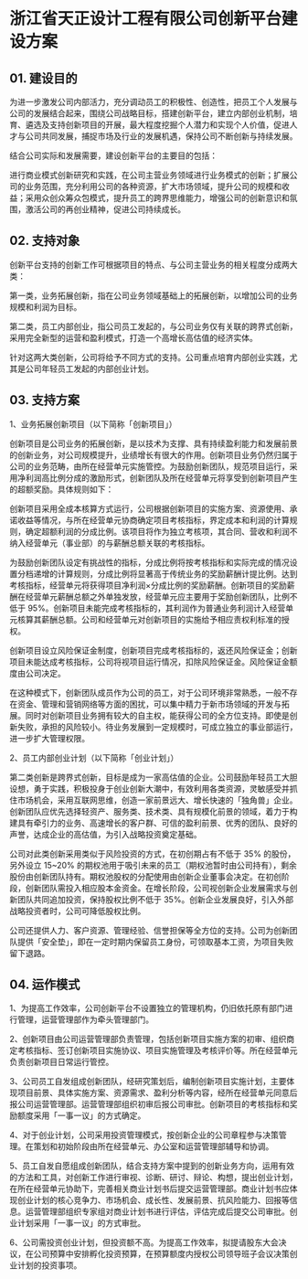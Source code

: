 # 浙江省天正设计工程有限公司创新平台建设方案

## 01. 建设目的

为进一步激发公司内部活力，充分调动员工的积极性、创造性，把员工个人发展与公司的发展结合起来，围绕公司战略目标，搭建创新平台，建立内部创业机制，培育、遴选及支持创新项目的开展，最大程度挖掘个人潜力和实现个人价值，促进人才与公司共同发展，捕捉市场及行业的发展机遇，保持公司不断创新与持续发展。

结合公司实际和发展需要，建设创新平台的主要目的包括：

进行商业模式创新研究和实践，在公司主营业务领域进行业务模式的创新；扩展公司的业务范围，充分利用公司的各种资源，扩大市场领域，提升公司的规模和收益；采用众创众筹众包模式，提升员工的跨界思维能力，增强公司的创新意识和氛围，激活公司的再创业精神，促进公司持续成长。

## 02. 支持对象

创新平台支持的创新工作可根据项目的特点、与公司主营业务的相关程度分成两大类：

第一类，业务拓展创新，指在公司业务领域基础上的拓展创新，以增加公司的业务规模和利润为目标。

第二类，员工内部创业，指公司员工发起的，与公司业务仅有关联的跨界式创新，采用完全新型的运营和盈利模式，打造一个高增长高估值的经济实体。

针对这两大类创新，公司将给予不同方式的支持。公司重点培育内部创业实践，尤其是公司年轻员工发起的内部创业计划。

## 03. 支持方案

1、业务拓展创新项目（以下简称「创新项目」）

创新项目是公司业务的拓展创新，是以技术为支撑、具有持续盈利能力和发展前景的创新业务，对公司规模提升，业绩增长有很大的作用。创新项目业务仍然归属于公司的业务范畴，由所在经营单元实施管控。为鼓励创新团队，规范项目运行，采用净利润高比例分成的激励形式，创新团队及所在经营单元将享受到创新项目产生的超额奖励。具体规则如下：

创新项目采用全成本核算方式运行，公司根据创新项目的实施方案、资源使用、承诺收益等情况，与所在经营单元协商确定项目考核指标，界定成本和利润的计算规则，确定超额利润的分成比例。该项目将作为独立考核项，其合同、营收和利润不纳入经营单元（事业部）的与薪酬总额关联的考核指标。

为鼓励创新团队设定有挑战性的指标，分成比例将按考核指标和实际完成的情况设置分档递增的计算规则，分成比例将显著高于传统业务的奖励薪酬计提比例。达到考核指标，经营单元将获得项目净利润×分成比例的奖励薪酬。创新项目的奖励薪酬在经营单元薪酬总额之外单独发放，经营单元应主要用于奖励创新团队，比例不低于 95%。创新项目未能完成考核指标的，其利润作为普通业务利润计入经营单元核算其薪酬总额。公司和经营单元对创新项目的实施给予相应责权利标准的授权。

创新项目设立风险保证金制度，创新项目完成考核指标的，返还风险保证金；创新项目未能达成考核指标，公司将视项目运行情况，扣除风险保证金。风险保证金额度由公司决定。

在这种模式下，创新团队成员作为公司的员工，对于公司环境非常熟悉，一般不存在资金、管理和营销网络等方面的困扰，可以集中精力于新市场领域的开发与拓展。同时对创新项目业务拥有较大的自主权，能获得公司的全方位支持。即使是创新失败，承担的风险较小。待业务发展到一定规模时，可成立独立的事业部运行，进一步扩大管理权限。

2、员工内部创业计划（以下简称「创业计划」）

第二类创新是跨界式创新，目标是成为一家高估值的企业。公司鼓励年轻员工大胆设想，勇于实践，积极投身于创业创新大潮中，有效利用各类资源，灵敏感受并抓住市场机会，采用互联网思维，创造一家前景远大、增长快速的「独角兽」企业。创新团队应优先选择轻资产、服务类、技术类、具有规模化前景的领域，着力于构建具有牵引力的业务、高速增长的客户群、可信的盈利前景、优秀的团队、良好的声誉，达成企业的高估值，为引入战略投资奠定基础。

公司对此类创新采用类似于风险投资的方式，在初创期占有不低于 35% 的股份，另外设立 15~20% 的期权池用于吸引未来的员工（期权池暂时由公司持有），剩余股份由创新团队持有。期权池股权的分配使用由创新企业董事会决定。在初创阶段，创新团队需投入相应股本金资金。在增长阶段，公司视创新企业发展需求与创新团队共同追加投资，保持股权比例不低于 35%。创新企业发展良好，引入外部战略投资者时，公司可降低股权比例。

公司还提供人力、客户资源、管理经验、信誉担保等全方位的支持。公司为创新团队提供「安全垫」，即在一定时期内保留员工身份，可领取基本工资，为项目失败留下退路。

## 04. 运作模式

1、为提高工作效率，公司创新平台不设置独立的管理机构，仍旧依托原有部门进行管理，运营管理部作为牵头管理部门。

2、创新项目由公司运营管理部负责管理，包括创新项目实施方案的初审、组织商定考核指标、签订创新项目实施协议、项目实施管理及考核评价等。所在经营单元负责创新项目日常运行管控。

3、公司员工自发组成创新团队，经研究策划后，编制创新项目实施计划，主要体现项目前景、具体实施方案、资源需求、盈利分析等内容，经所在经营单元同意后报公司运营管理部。运营管理部组织初审后报公司审批。创新项目的考核指标和奖励额度采用「一事一议」的方式确定。

4、对于创业计划，公司采用投资管理模式，按创新企业的公司章程参与决策管理。在策划和初始阶段由所在经营单元、办公室和运营管理部辅导和协调。

5、员工自发自愿组成创新团队，结合支持方案中提到的创新业务方向，运用有效的方法和工具，对创新工作进行审视、诊断、研讨、辩论、构想，提出创业计划，在所在经营单元协助下，完善相关商业计划书后提交运营管理部。商业计划书应体现创业计划的核心竞争力、市场机会、成长性、发展前景、抗风险能力、回报等信息。运营管理部组织专家组对商业计划书进行评估，评估完成后提交公司审批。创业计划采用「一事一议」的方式审批。

6、公司需投资创业计划，但投资额不高。为提高工作效率，拟提请股东大会决议，在公司预算中安排孵化投资预算，在预算额度内授权公司领导班子会议决策创业计划的投资事项。


